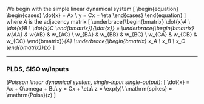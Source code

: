 We begin with the simple linear dynamical system
\[
\begin{equation}
    \begin{cases} \dot{x} = Ax \\ y = Cx + \eta \end{cases}
\end{equation}
\]
where $A$ is the adjacency matrix
\[
\underbrace{\begin{bmatrix} \dot{x}_A \\ \dot{x}_B \\ \dot{x}_C \end{bmatrix}}_{\dot{x}} =
\underbrace{\begin{bmatrix}
    w_{AA} & w_{AB} & w_{AC} \\
    w_{BA} & w_{BB} & w_{BC} \\
    w_{CA} & w_{CB} & w_{CC}
\end{bmatrix}}_{A}
\underbrace{\begin{bmatrix}
    x_A \\
    x_B \\
    x_C
\end{bmatrix}}_{x}
\]

----

### PLDS, SISO w/Inputs
*(Poisson linear dynamical system, single-input single-output)*:
\[
\dot{x} = Ax + Q\omega + Bu\\
y = Cx + \eta\\
z = \exp(y)\\
\mathrm{spikes} = \mathrm{Poiss}(z)
\]